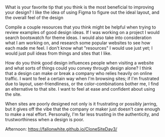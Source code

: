 What is your favorite tip that you think is the most beneficial to improving your design?
I like the idea of using Figma to figure out the ideal layout, and the overall feel of the design

Compile a couple resources that you think might be helpful when trying to review examples of good design ideas.
If I was working on a project I would search bootswatch for theme ideas. I would also take into consideration what I am working on, and research some popular websites to see how each made me feel. I don't know what "resources" I would use just yet; 
I would just pull ideas from things and sites that I like.

How do you think good design influences people when visiting a website and what sorts of things could you convey through design alone?
I think that a design can make or break a company who relies heavily on online traffic. I want to feel a certain way when I'm browsing sites; if I'm frustrated due to layout, user-friendliness, or the color-combinations bother me, I find an elternative to that site. I want to feel at ease and confident about using the site. 

When sites are poorly designed not only is it frustrating or possibly jarring, but it gives off the vibe that the company or maker just doesn't care enough to make a real effort. Personally, I'm far less trusting in the authenticity, and trustworthiness when a design is poor.

Afternoon: https://fallonwhite.github.io/CloneSiteDay3/
